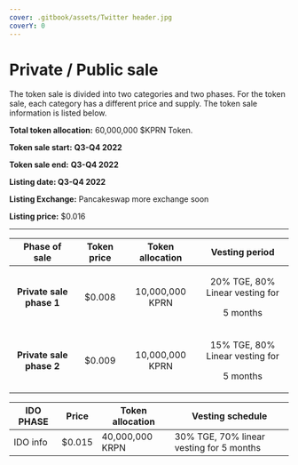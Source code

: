 ```yaml
---
cover: .gitbook/assets/Twitter header.jpg
coverY: 0
---
```


# Private / Public sale

The token sale is divided into two categories and two phases. For the token sale, each category has a different price and supply. The token sale information is listed below.

**Total token allocation:** 60,000,000 $KPRN Token.

**Token sale start:** **Q3-Q4 2022**

**Token sale end:** **Q3-Q4 2022**

**Listing date: Q3-Q4 2022**

**Listing Exchange:** Pancakeswap more exchange soon

**Listing price:** $0.016

****



|       Phase of sale      | Token price | Token allocation |                     Vesting period                    |
| :----------------------: | :---------: | :--------------: | :---------------------------------------------------: |
| **Private sale phase 1** |    $0.008   |  10,000,000 KPRN | <p>20% TGE, 80% Linear vesting for</p><p>5 months</p> |
| **Private sale phase 2** |    $0.009   |  10,000,000 KPRN | <p>15% TGE, 80% Linear vesting for</p><p>5 months</p> |

| IDO PHASE | Price  | Token allocation | Vesting schedule                         |
| --------- | ------ | ---------------- | ---------------------------------------- |
| IDO info  | $0.015 | 40,000,000 KRPN  | 30% TGE, 70% linear vesting for 5 months |
